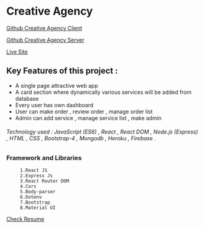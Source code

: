 # Creative Agency

 [Github Creative Agency Client](https://github.com/azmir849/creative-agency)
 
 [Github Creative Agency Server](https://github.com/azmir849/creative-agency-server)  
 
 [Live Site](https://creative-agency-9d2a4.web.app/)

## Key Features of this project :
  - A single page attractive web app
  - A card section where dynamically various services will be added from database
  - Every user has own dashboard
  - User can make order , review order , manage order list
  - Admin can add service , manage service list , make admin

###### Technology used : JavaScript (ES6) , React , React DOM , Node.js (Express) , HTML , CSS , Bootstrap-4 , Mongodb , Heroku , Firebase .

### Framework and Libraries
         1.React JS
         2.Express Js
         3.React Router DOM
         4.Cors
         5.Body-parser
         6.Dotenv
         7.Bootstrap
         8.Material UI
         
[Check Resume](https://drive.google.com/file/d/1_0eZO_h3JKPcZaPsW4e_C0K3I8QEN6QU/view?usp=sharing)
